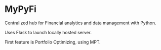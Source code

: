 # MyPyFi

Centralized hub for Financial analytics and data management with Python.

Uses Flask to launch locally hosted server.

First feature is Portfolio Optimizing, using MPT.
